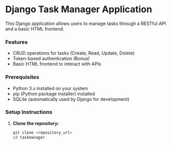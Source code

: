 # Django Task Manager Application

This Django application allows users to manage tasks through a RESTful API and a basic HTML frontend.

### Features

- CRUD operations for tasks (Create, Read, Update, Delete)
- Token-based authentication (Bonus)
- Basic HTML frontend to interact with APIs

### Prerequisites

- Python 3.x installed on your system
- pip (Python package installer) installed
- SQLite (automatically used by Django for development)

### Setup Instructions

1. **Clone the repository:**

   ```bash
   git clone <repository_url>
   cd taskmanager
